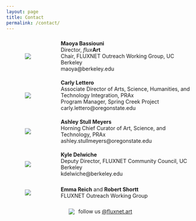 ```yaml
---
layout: page
title: Contact
permalink: /contact/
---
```

<style>
.row {
  display: flex;
  flex-wrap: wrap;
  max-width: 1200px;
  margin: 0 auto;
  align-items: center;
}

.column-image {
  flex: 1;
  padding: 10px;
}

.column-caption {
  flex: 3;
  padding: 10px;
}

.column-image img {
  max-width: 150px;
  max-height: 150px;
  width: auto;
  height: auto;
  display: block;
  margin-left: auto;
  margin-right: auto;
}

@media screen and (max-width: 600px) {
  .column-image,
  .column-caption {
    flex: 100%;
  }
}
</style>

<div class="row">
  <div class="column-image">
    <figure>
      <img src="https://fluxnetart.github.io/images/Maoya.png">
    </figure>
  </div>
  <div class="column-caption">
    <figcaption><b>Maoya Bassiouni</b><br>
      Director, <i>flux</i><b>Art</b><br>
      Chair, FLUXNET Outreach Working Group, UC Berkeley<br>
      maoya@berkeley.edu</figcaption>
  </div>
</div>

<div class="row">
  <div class="column-image">
    <figure>
      <img src="https://fluxnetart.github.io/images/Carly.jpg">
    </figure>
  </div>
  <div class="column-caption">
    <figcaption><b>Carly Lettero</b><br>
      Associate Director of Arts, Science, Humanities, and Technology Integration, PRAx<br>
      Program Manager, Spring Creek Project<br>
      carly.lettero@oregonstate.edu</figcaption>
  </div>
</div>

<div class="row">
  <div class="column-image">
    <figure>
      <img src="https://fluxnetart.github.io/images/Ashley.jpg">
    </figure>
  </div>
  <div class="column-caption">
    <figcaption><b>Ashley Stull Meyers</b><br>
      Horning Chief Curator of Art, Science, and Technology, PRAx<br>
      ashley.stullmeyers@oregonstate.edu</figcaption>
  </div>
</div>

<div class="row">
  <div class="column-image">
    <figure>
      <img src="https://fluxnetart.github.io/images/Kyle.png">
    </figure>
  </div>
  <div class="column-caption">
    <figcaption><b>Kyle Delwiche</b><br>
      Deputy Director, FLUXNET Community Council, UC Berkeley<br>
      kdelwiche@berkeley.edu<br></figcaption>
  </div>
</div>

<div class="row">
  <div class="column-image">
    <figure>
      <img src="https://fluxnetart.github.io/images/emma_robert.png">
    </figure>
  </div>
  <div class="column-caption">
    <figcaption><b>Emma Reich</b> and <b>Robert Shortt</b> <br>
                   FLUXNET Outreach Working Group</figcaption>
  </div>
</div>

<div style="display: flex; align-items: center; justify-content: center; padding-top: 10px;">
    <img src="https://fluxnetart.github.io/images/insta.png" style="margin-right: 10px;">
    <p style="margin: 0;">follow us <a href="https://www.instagram.com/fluxnet.art/">@fluxnet.art</a></p>
</div>
